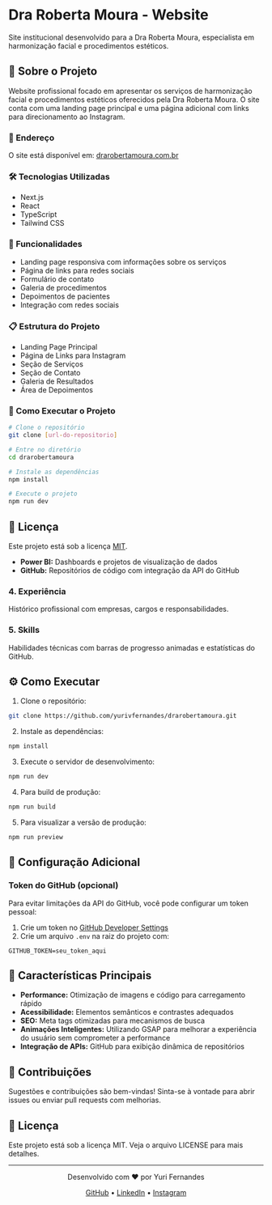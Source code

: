 # Dra Roberta Moura - Website

Site institucional desenvolvido para a Dra Roberta Moura, especialista em harmonização facial e procedimentos estéticos.

## 🚀 Sobre o Projeto

Website profissional focado em apresentar os serviços de harmonização facial e procedimentos estéticos oferecidos pela Dra Roberta Moura. O site conta com uma landing page principal e uma página adicional com links para direcionamento ao Instagram.

### 📍 Endereço

O site está disponível em: [drarobertamoura.com.br](https://drarobertamoura.com.br)

### 🛠️ Tecnologias Utilizadas

- Next.js
- React
- TypeScript
- Tailwind CSS

### 📱 Funcionalidades

- Landing page responsiva com informações sobre os serviços
- Página de links para redes sociais
- Formulário de contato
- Galeria de procedimentos
- Depoimentos de pacientes
- Integração com redes sociais

### 📋 Estrutura do Projeto

- Landing Page Principal
- Página de Links para Instagram
- Seção de Serviços
- Seção de Contato
- Galeria de Resultados
- Área de Depoimentos

### 🔄 Como Executar o Projeto

```bash
# Clone o repositório
git clone [url-do-repositorio]

# Entre no diretório
cd drarobertamoura

# Instale as dependências
npm install

# Execute o projeto
npm run dev
```

## 📝 Licença

Este projeto está sob a licença [MIT](LICENSE).
- **Power BI:** Dashboards e projetos de visualização de dados
- **GitHub:** Repositórios de código com integração da API do GitHub

### 4. Experiência
Histórico profissional com empresas, cargos e responsabilidades.

### 5. Skills
Habilidades técnicas com barras de progresso animadas e estatísticas do GitHub.

## ⚙️ Como Executar

1. Clone o repositório:
```bash
git clone https://github.com/yurivfernandes/drarobertamoura.git
```

2. Instale as dependências:
```bash
npm install
```

3. Execute o servidor de desenvolvimento:
```bash
npm run dev
```

4. Para build de produção:
```bash
npm run build
```

5. Para visualizar a versão de produção:
```bash
npm run preview
```

## 🔧 Configuração Adicional

### Token do GitHub (opcional)
Para evitar limitações da API do GitHub, você pode configurar um token pessoal:

1. Crie um token no [GitHub Developer Settings](https://github.com/settings/tokens)
2. Crie um arquivo `.env` na raiz do projeto com:
```
GITHUB_TOKEN=seu_token_aqui
```

## 📝 Características Principais

- **Performance:** Otimização de imagens e código para carregamento rápido
- **Acessibilidade:** Elementos semânticos e contrastes adequados
- **SEO:** Meta tags otimizadas para mecanismos de busca
- **Animações Inteligentes:** Utilizando GSAP para melhorar a experiência do usuário sem comprometer a performance
- **Integração de APIs:** GitHub para exibição dinâmica de repositórios

## 🤝 Contribuições

Sugestões e contribuições são bem-vindas! Sinta-se à vontade para abrir issues ou enviar pull requests com melhorias.

## 📄 Licença

Este projeto está sob a licença MIT. Veja o arquivo LICENSE para mais detalhes.

---

<div align="center">
  <p>Desenvolvido com ❤️ por Yuri Fernandes</p>
  <p>
    <a href="https://github.com/yurivfernandes" target="_blank">GitHub</a> •
    <a href="https://www.linkedin.com/in/yurianalistabi" target="_blank">LinkedIn</a> •
    <a href="https://www.instagram.com/yurivfernandes" target="_blank">Instagram</a>
  </p>
</div>
